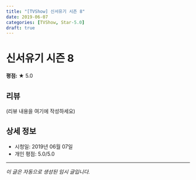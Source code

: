 ```yaml
---
title: "[TVShow] 신서유기 시즌 8"
date: 2019-06-07
categories: [TVShow, Star-5.0]
draft: true
---
```


# 신서유기 시즌 8

**평점:** ★ 5.0

## 리뷰

(리뷰 내용을 여기에 작성하세요)

## 상세 정보

- 시청일: 2019년 06월 07일
- 개인 평점: 5.0/5.0

---

*이 글은 자동으로 생성된 임시 글입니다.*

